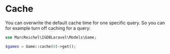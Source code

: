 # Cache

You can overwrite the default cache time for one specific query. So you can for
example turn off caching for a query:

```php
use MarcReichel\IGDBLaravel\Models\Game;

$games = Game::cache(0)->get();
```
